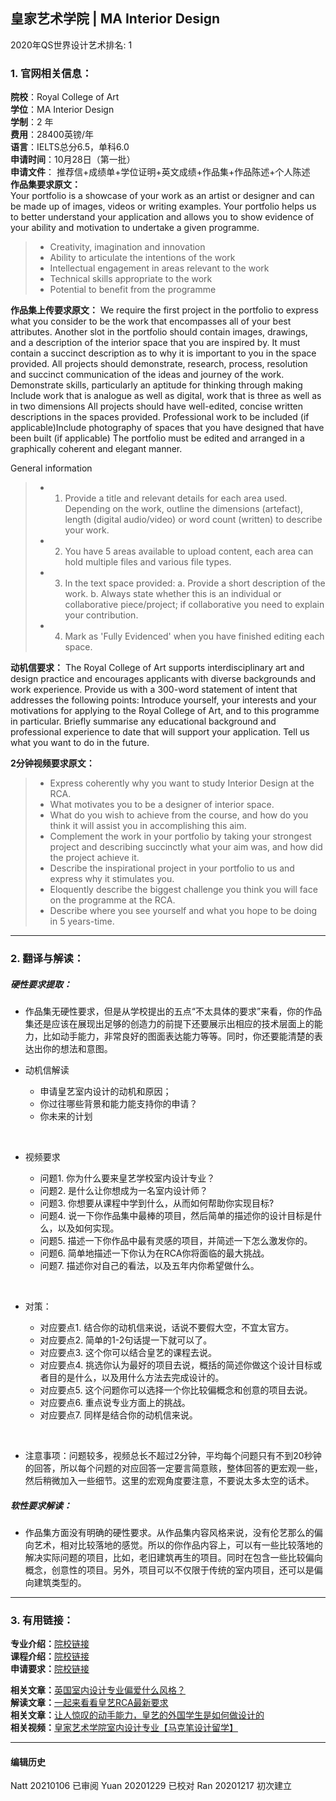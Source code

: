 ## 皇家艺术学院 | MA Interior Design

2020年QS世界设计艺术排名: 1  

### 1. 官网相关信息：

**院校**：Royal College of Art  
**学位**：MA Interior Design  
**学制**：2 年  
**费用**：28400英镑/年  
**语言**：IELTS总分6.5，单科6.0  
**申请时间**：10月28日（第一批）  
**申请文件**： 推荐信+成绩单+学位证明+英文成绩+作品集+作品陈述+个人陈述  
**作品集要求原文：**  
Your portfolio is a showcase of your work as an artist or designer and can be made up of images, videos or writing examples. Your portfolio helps us to better understand your application and allows you to show evidence of your ability and motivation to undertake a given programme.  

> - Creativity, imagination and innovation  
> - Ability to articulate the intentions of the work  
> - Intellectual engagement in areas relevant to the work  
> - Technical skills appropriate to the work
> - Potential to benefit from the programme  

**作品集上传要求原文：**
We require the first project in the portfolio to express what you consider to be the work that encompasses all of your best attributes.
Another slot in the portfolio should contain images, drawings, and a description of the interior space that you are inspired by. It must contain a succinct description as to why it is important to you in the space provided.​​​​​​​
​​​​​​​All projects should demonstrate, research, process, resolution and succinct communication of the ideas and journey of the work.
​​​​​​​Demonstrate skills, particularly an aptitude for thinking through making
​​​​​​​Include work that is analogue as well as digital, work that is three as well as in two dimensions
​​​​​​​All projects should have well-edited, concise written descriptions in the spaces provided.
​​​​​​​Professional work to be included (if applicable)
​​​​​​​Include photography of spaces that you have designed that have been built (if applicable)
The portfolio must be edited and arranged in a graphically coherent and elegant manner.

​​​​​General information
> - 1. Provide a title and relevant details for each area used. Depending on the work, outline the dimensions (artefact), length (digital audio/video) or word count (written) to describe your work.
> - 2. You have 5 areas available to upload content, each area can hold multiple files and various file types.
> - 3. In the text space provided:
a. Provide a short description of the work.
b. Always state whether this is an individual or collaborative piece/project; if collaborative you need to explain your contribution.
> - 4. Mark as 'Fully Evidenced' when you have finished editing each space.  


**动机信要求：**
The Royal College of Art supports interdisciplinary art and design practice and encourages applicants with diverse backgrounds and work experience.
​​​​​​​Provide us with a 300-word statement of intent that addresses the following points:
Introduce yourself, your interests and your motivations for applying to the Royal College of Art, and to this programme in particular.
Briefly summarise any educational background and professional experience to date that will support your application.
Tell us what you want to do in the future.

**2分钟视频要求原文：**   
> - Express coherently why you want to study Interior Design at the RCA.
> - What motivates you to be a designer of interior space.
> - What do you wish to achieve from the course, and how do you think it will assist you in accomplishing this aim.
> - Complement the work in your portfolio by taking your strongest project and describing succinctly what your aim was, and how did the project achieve it.
> - Describe the inspirational project in your portfolio to us and express why it stimulates you.
> - Eloquently describe the biggest challenge you think you will face on the programme at the RCA.
> - Describe where you see yourself and what you hope to be doing in 5 years-time.




---


### 2. 翻译与解读：

##### 硬性要求提取：
- 作品集无硬性要求，但是从学校提出的五点“不太具体的要求”来看，你的作品集还是应该在展现出足够的创造力的前提下还要展示出相应的技术层面上的能力，比如动手能力，非常良好的图面表达能力等等。同时，你还要能清楚的表达出你的想法和意图。

- 动机信解读

    - 申请皇艺室内设计的动机和原因；
    - 你过往哪些背景和能力能支持你的申请？
    - 你未来的计划  
</br>

- 视频要求

  - 问题1. 你为什么要来皇艺学校室内设计专业？
  - 问题2. 是什么让你想成为一名室内设计师？
  - 问题3. 你想要从课程中学到什么，从而如何帮助你实现目标?
  - 问题4. 说一下你作品集中最棒的项目，然后简单的描述你的设计目标是什么，以及如何实现。
  - 问题5. 描述一下你作品中最有灵感的项目，并简述一下怎么激发你的。
  - 问题6. 简单地描述一下你认为在RCA你将面临的最大挑战。
  - 问题7. 描述你对自己的看法，以及五年内你希望做什么。
</br>

- 对策：

  - 对应要点1. 结合你的动机信来说，话说不要假大空，不宜太官方。
  - 对应要点2. 简单的1-2句话提一下就可以了。
  - 对应要点3. 这个你可以结合皇艺的课程去说。
  - 对应要点4. 挑选你认为最好的项目去说，概括的简述你做这个设计目标或者目的是什么，以及用什么方法去完成设计的。
  - 对应要点5. 这个问题你可以选择一个你比较偏概念和创意的项目去说。
  - 对应要点6. 重点说专业方面上的挑战。
  - 对应要点7. 同样是结合你的动机信来说。  

</br>

- 注意事项：问题较多，视频总长不超过2分钟，平均每个问题只有不到20秒钟的回答，所以每个问题的对应回答一定要言简意赅，整体回答的更宏观一些，然后稍微加入一些细节。这里的宏观角度要注意，不要说太多太空的话术。


##### 软性要求解读：
- 作品集方面没有明确的硬性要求。从作品集内容风格来说，没有伦艺那么的偏向艺术，相对比较落地的感觉。所以的你作品内容上，可以有一些比较落地的解决实际问题的项目，比如，老旧建筑再生的项目。同时在包含一些比较偏向概念，创意性的项目。另外，项目可以不仅限于传统的室内项目，还可以是偏向建筑类型的。

---


### 3. 有用链接：

**专业介绍：**[院校链接](https://www.rca.ac.uk/schools/school-of-architecture/interior-design/)  
**课程介绍：**[院校链接](https://www.rca.ac.uk/documents/904/MA_Interior_Design_Programme_Specification_2018-19.pdf)  
**申请要求：**[院校链接](https://www.rca.ac.uk/studying-at-the-rca/apply/application-process/ma-application-process/)

**相关文章：**[英国室内设计专业偏爱什么风格？](http://www.makebi.net/32984.html)  
**解读文章：**[一起来看看皇艺RCA最新要求](http://www.makebi.net/38630.html)    
**相关文章：**[让人惊叹的动手能力，皇艺的外国学生是如何做设计的](http://www.makebi.net/38406.html)  
**相关视频：**[皇家艺术学院室内设计专业【马克笔设计留学】](https://www.bilibili.com/video/BV164411Y7Up)  



---


#### 编辑历史
Natt 20210106 已审阅
Yuan 20201229 已校对
Ran 20201217 初次建立
